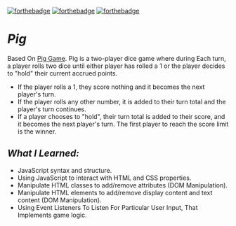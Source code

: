 [![forthebadge](https://forthebadge.com/images/badges/made-with-javascript.svg)](https://forthebadge.com) [![forthebadge](https://forthebadge.com/images/badges/uses-html.svg)](https://forthebadge.com) [![forthebadge](https://forthebadge.com/images/badges/uses-css.svg)](https://forthebadge.com)

# *Pig*
Based On [Pig Game](https://en.wikipedia.org/wiki/Pig_(dice_game)). Pig is a two-player dice game where during Each turn, a player rolls two dice until either player has rolled a 1 or the player decides to "hold" their current accrued points.
* If the player rolls a 1, they score nothing and it becomes the next player's turn.
* If the player rolls any other number, it is added to their turn total and the player's turn continues.
* If a player chooses to "hold", their turn total is added to their score, and it becomes the next player's turn.
The first player to reach the score limit is the winner.

## *What I Learned:*

* JavaScript syntax and structure.
* Using JavaScript to interact with HTML and CSS properties.
* Manipulate HTML classes to add/remove attributes (DOM Manipulation). 
* Manipulate HTML elements to add/remove display content and text content (DOM Manipulation).
* Using Event Listeners To Listen For Particular User Input, That Implements game logic.
